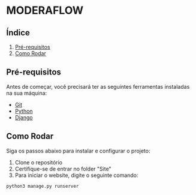 # MODERAFLOW

## Índice

1. [Pré-requisitos](#pré-requisitos)
3. [Como Rodar](#como-rodar)

## Pré-requisitos

Antes de começar, você precisará ter as seguintes ferramentas instaladas na sua máquina:

- [Git](https://git-scm.com)
- [Python](https://www.python.org)
- [Django](https://www.djangoproject.com/)

## Como Rodar

Siga os passos abaixo para instalar e configurar o projeto:

1. Clone o repositório
2. Certifique-se de entrar no folder "Site"
3. Para iniciar o website, digite o seguinte comando:
```bash
python3 manage.py runserver
```
